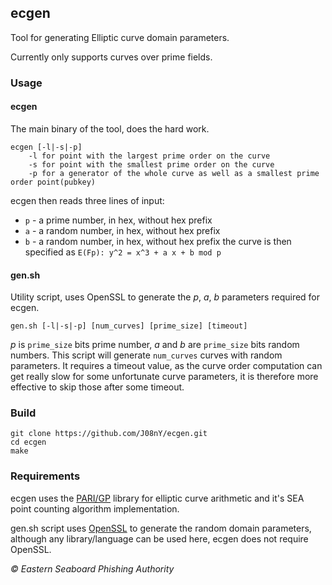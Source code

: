 ## ecgen

Tool for generating Elliptic curve domain parameters.

Currently only supports curves over prime fields.

### Usage

#### ecgen
The main binary of the tool, does the hard work.
```
ecgen [-l|-s|-p]
	-l for point with the largest prime order on the curve
	-s for point with the smallest prime order on the curve
	-p for a generator of the whole curve as well as a smallest prime order point(pubkey)
```
ecgen then reads three lines of input:
* `p` - a prime number, in hex, without hex prefix
* `a` - a random number, in hex, without hex prefix
* `b` - a random number, in hex, without hex prefix
the curve is then specified as `E(Fp): y^2 = x^3 + a x + b mod p`

#### gen.sh
Utility script, uses OpenSSL to generate the *p*, *a*, *b* parameters
required for ecgen.
```
gen.sh [-l|-s|-p] [num_curves] [prime_size] [timeout]
```
*p* is `prime_size` bits prime number, *a* and *b* are `prime_size` bits
random numbers.
This script will generate `num_curves` curves with random parameters.
It requires a timeout value, as the curve order computation can get really
slow for some unfortunate curve parameters, it is therefore more effective
to skip those after some timeout.

### Build
```
git clone https://github.com/J08nY/ecgen.git
cd ecgen
make
```

### Requirements
ecgen uses the [PARI/GP](http://pari.math.u-bordeaux.fr/) library for elliptic
curve arithmetic and it's SEA point counting algorithm implementation.

gen.sh script uses [OpenSSL](https://www.openssl.org/) to generate the random domain parameters,
although any library/language can be used here, ecgen does not require OpenSSL.



*© Eastern Seaboard Phishing Authority*
